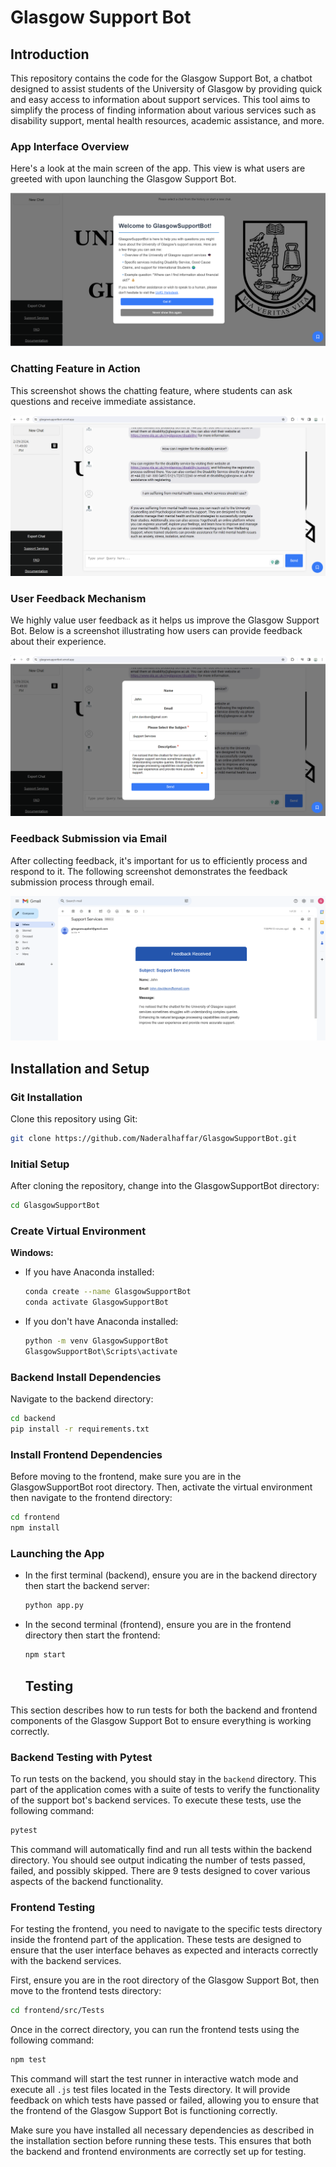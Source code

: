 # Glasgow Support Bot

## Introduction

This repository contains the code for the Glasgow Support Bot, a chatbot designed to assist students of the University of Glasgow by providing quick and easy access to information about support services. This tool aims to simplify the process of finding information about various services such as disability support, mental health resources, academic assistance, and more.

### App Interface Overview

Here's a look at the main screen of the app. This view is what users are greeted with upon launching the Glasgow Support Bot.

![App Interface Overview](Screenshots/welcome.png)

### Chatting Feature in Action

This screenshot shows the chatting feature, where students can ask questions and receive immediate assistance.

![Chatting Feature in Action](Screenshots/normalinterface.png)

### User Feedback Mechanism

We highly value user feedback as it helps us improve the Glasgow Support Bot. Below is a screenshot illustrating how users can provide feedback about their experience.

![User Feedback Mechanism](Screenshots/feedback-message.png)

### Feedback Submission via Email

After collecting feedback, it's important for us to efficiently process and respond to it. The following screenshot demonstrates the feedback submission process through email.

![Feedback Submission via Email](Screenshots/emailfeedback.png)


## Installation and Setup

### Git Installation

Clone this repository using Git:

```bash
git clone https://github.com/Naderalhaffar/GlasgowSupportBot.git
```

### Initial Setup

After cloning the repository, change into the GlasgowSupportBot directory:

```bash
cd GlasgowSupportBot
```

### Create Virtual Environment

**Windows:**

- If you have Anaconda installed:

  ```bash
  conda create --name GlasgowSupportBot
  conda activate GlasgowSupportBot
  ```

- If you don't have Anaconda installed:

  ```bash
  python -m venv GlasgowSupportBot
  GlasgowSupportBot\Scripts\activate
  ```

### Backend Install Dependencies

Navigate to the backend directory:

```bash
cd backend
pip install -r requirements.txt
```

### Install Frontend Dependencies

Before moving to the frontend, make sure you are in the GlasgowSupportBot root directory. Then, activate the virtual environment then navigate to the frontend directory:

```bash
cd frontend
npm install
```

### Launching the App

- In the first terminal (backend), ensure you are in the backend directory then start the backend server:

  ```bash
  python app.py
  ```

- In the second terminal (frontend), ensure you are in the frontend directory then start the frontend:

  ```bash
  npm start
  ```
  ## Testing

This section describes how to run tests for both the backend and frontend components of the Glasgow Support Bot to ensure everything is working correctly.

### Backend Testing with Pytest

To run tests on the backend, you should stay in the `backend` directory. This part of the application comes with a suite of tests to verify the functionality of the support bot's backend services. To execute these tests, use the following command:

```bash
pytest
```

This command will automatically find and run all tests within the backend directory. You should see output indicating the number of tests passed, failed, and possibly skipped. There are 9 tests designed to cover various aspects of the backend functionality.

### Frontend Testing

For testing the frontend, you need to navigate to the specific tests directory inside the frontend part of the application. These tests are designed to ensure that the user interface behaves as expected and interacts correctly with the backend services.

First, ensure you are in the root directory of the Glasgow Support Bot, then move to the frontend tests directory:

```bash
cd frontend/src/Tests
```

Once in the correct directory, you can run the frontend tests using the following command:

```bash
npm test
```

This command will start the test runner in interactive watch mode and execute all `.js` test files located in the Tests directory. It will provide feedback on which tests have passed or failed, allowing you to ensure that the frontend of the Glasgow Support Bot is functioning correctly.

Make sure you have installed all necessary dependencies as described in the installation section before running these tests. This ensures that both the backend and frontend environments are correctly set up for testing.
